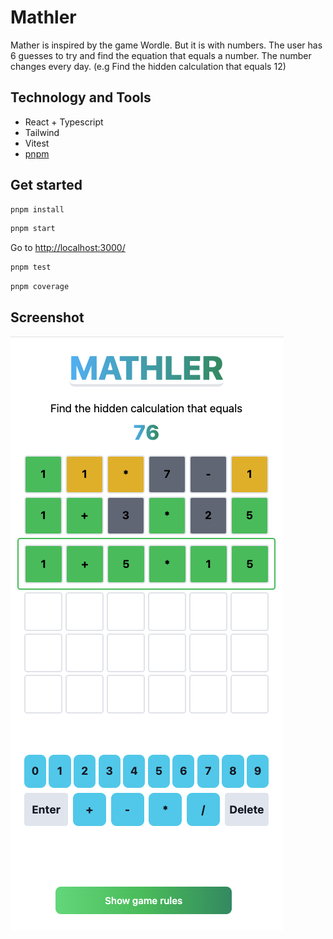 # Mathler

Mather is inspired by the game Wordle. But it is with numbers. The user has 6 guesses to try and find the equation that equals a number. The number changes every day. (e.g Find the hidden calculation that equals 12)

## Technology and Tools

- React + Typescript
- Tailwind
- Vitest
- [pnpm](https://pnpm.io/)

## Get started

```sh
pnpm install
```

```sh
pnpm start
```

Go to [http://localhost:3000/](http://localhost:3000/)

```sh
pnpm test
```

```sh
pnpm coverage
```

## Screenshot

![Mathler](./public/mathler.png)
